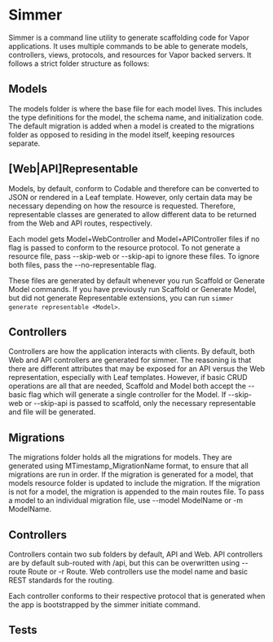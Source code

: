 # Simmer

Simmer is a command line utility to generate scaffolding code for Vapor
applications. It uses multiple commands to be able to generate models, controllers,
views, protocols, and resources for Vapor backed servers. It follows a strict folder
structure as follows:

## Models
The models folder is where the base file for each model lives. This includes
the type definitions for the model, the schema name, and initialization code. The
default migration is added when a model is created to the migrations folder as
opposed to residing in the model itself, keeping resources separate.

## [Web|API]Representable
Models, by default, conform to Codable and therefore can be converted to JSON or
rendered in a Leaf template. However, only certain data may be necessary depending
on how the resource is requested. Therefore, representable classes are generated to
allow different data to be returned from the Web and API routes, respectively.

Each model gets Model+WebController and Model+APIController files if no
flag is passed to conform to the resource protocol. To not generate a resource
file, pass --skip-web or --skip-api to ignore these files. To ignore both files,
pass the --no-representable flag.

These files are generated by default whenever you run Scaffold or Generate Model
commands. If you have previously run Scaffold or Generate Model, but did not generate
Representable extensions, you can run `simmer generate representable <Model>`. 

## Controllers
Controllers are how the application interacts with clients. By default, both Web
and API controllers are generated for simmer. The reasoning is that there are
different attributes that may be exposed for an API versus the Web representation,
especially with Leaf templates. However, if basic CRUD operations are all that are
needed, Scaffold and Model both accept the --basic flag which will generate a
single controller for the Model. If --skip-web or --skip-api is passed to scaffold,
only the necessary representable and file will be generated. 

## Migrations
The migrations folder holds all the migrations for models. They are generated using
MTimestamp_MigrationName format, to ensure that all migrations are run in order.
If the migration is generated for a model, that models resource folder is updated
to include the migration. If the migration is not for a model, the migration
is appended to the main routes file. To pass a model to an individual migration
file, use --model ModelName or -m ModelName.

## Controllers
Controllers contain two sub folders by default, API and Web. API controllers are
by default sub-routed with /api, but this can be overwritten using --route Route
or -r Route. Web controllers use the model name and basic REST standards for the
routing.

Each controller conforms to their respective protocol that is generated when the
app is bootstrapped by the simmer initiate command.

## Tests


